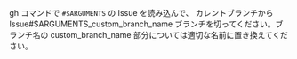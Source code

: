 gh コマンドで `#$ARGUMENTS` の Issue を読み込んで、 カレントブランチから Issue#$ARGUMENTS_custom_branch_name ブランチを切ってください。ブランチ名の custom_branch_name 部分については適切な名前に置き換えてください。